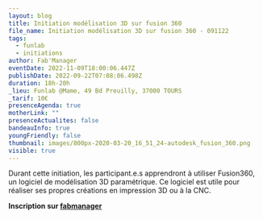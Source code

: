 ```yaml
---
layout: blog
title: Initiation modélisation 3D sur fusion 360
file_name: Initiation modélisation 3D sur fusion 360 - 091122
tags:
  - funlab
  - initiations
author: Fab'Manager
eventDate: 2022-11-09T18:00:06.447Z
publishDate: 2022-09-22T07:08:06.498Z
duration: 18h-20h
_lieu: Funlab @Mame, 49 Bd Preuilly, 37000 TOURS
_tarif: 10€
presenceAgenda: true
motherLink: ""
presenceActualites: false
bandeauInfo: true
youngFriendly: false
thumbnail: images/800px-2020-03-20_16_51_24-autodesk_fusion_360.png
visible: true
---
```

Durant cette initiation, les participant.e.s apprendront à utiliser Fusion360, un logiciel de modélisation 3D paramétrique. Ce logiciel est utile pour réaliser ses propres créations en impression 3D ou à la CNC.

**Inscription sur [fabmanager](https://fabmanager.lafun.fr/#!/trainings/9)**